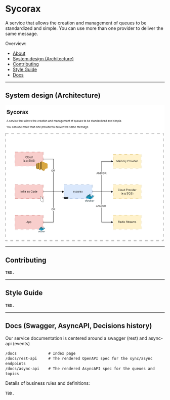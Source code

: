 # Sycorax

A service that allows the creation and management of queues to be standardized and simple. You can use more than one provider to deliver the same message.

Overview:

- [About](#sycorax)
- [System design (Architecture)](#system-design-architecture)
- [Contributing](#contributing)
- [Style Guide](#style-guide)
- [Docs](#docs)

---

## System design (Architecture)

![System design image](./docs/sycorax-system-design.png "Architecture")

---

## Contributing

`TBD.`

---

## Style Guide

`TBD.`

---

## Docs (Swagger, AsyncAPI, Decisions history)

Our service documentation is centered around a swagger (rest) and async-api (events)

```
/docs              # Index page
/docs/rest-api     # The rendered OpenAPI spec for the sync/async endpoints
/docs/async-api    # The rendered AsyncAPI spec for the queues and topics
```

Details of business rules and definitions:

`TBD.`
